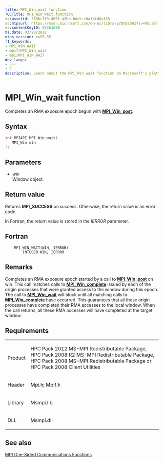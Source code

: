 ```yaml
---
title: MPI_Win_wait function
TOCTitle: MPI_Win_wait function
ms:assetid: 333bc1f0-460f-42bb-bdeb-c8a1bf40a185
ms:mtpsurl: https://msdn.microsoft.com/en-us/library/Dn520617(v=VS.85)
ms:contentKeyID: 59361088
ms.date: 03/28/2018
mtps_version: v=VS.85
f1_keywords:
- MPI_WIN_WAIT
- mpif/MPI_Win_wait
- mpi/MPI_WIN_WAIT
dev_langs:
- C++
- C
description: Learn about the MPI_Win_wait function on Microsoft's platform. Understand its syntax, parameters, return values, and its role in RMA exposure epoch completion.
---
```


# MPI\_Win\_wait function

Completes an RMA exposure epoch begun with [**MPI\_Win\_post**](mpi-win-post-function.md).

## Syntax

``` c++
int MPIAPI MPI_Win_wait(
   MPI_Win win
);
```

## Parameters

  - *win*  
    Window object.

## Return value

Returns **MPI\_SUCCESS** on success. Otherwise, the return value is an error code.

In Fortran, the return value is stored in the *IERROR* parameter.

## Fortran

``` FORTRAN
    MPI_WIN_WAIT(WIN, IERROR)
        INTEGER WIN, IERROR
```

## Remarks

Completes an RMA exposure epoch started by a call to [**MPI\_Win\_post**](mpi-win-post-function.md) on win. This call matches calls to [**MPI\_Win\_complete**](mpi-win-complete-function.md) issued by each of the origin processes that were granted access to the window during this epoch. The call to [**MPI\_Win\_wait**](mpi-win-wait-function.md) will block until all matching calls to [**MPI\_Win\_complete**](mpi-win-complete-function.md) have occurred. This guarantees that all these origin processes have completed their RMA accesses to the local window. When the call returns, all these RMA accesses will have completed at the target window.

## Requirements

<table>
<colgroup>
<col/>
<col/>
</colgroup>
<tbody>
<tr class="odd">
<td><p>Product</p></td>
<td><p>HPC Pack 2012 MS-MPI Redistributable Package, HPC Pack 2008 R2 MS-MPI Redistributable Package, HPC Pack 2008 MS-MPI Redistributable Package or HPC Pack 2008 Client Utilities</p></td>
</tr>
<tr class="even">
<td><p>Header</p></td>
<td>Mpi.h;
Mpif.h</td>
</tr>
<tr class="odd">
<td><p>Library</p></td>
<td>Msmpi.lib</td>
</tr>
<tr class="even">
<td><p>DLL</p></td>
<td>Msmpi.dll</td>
</tr>
</tbody>
</table>


## See also

[MPI One-Sided Communications Functions](mpi-one-sided-communications-functions.md)

